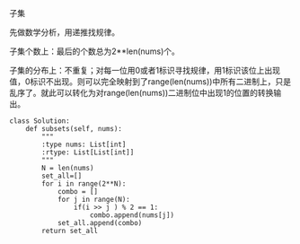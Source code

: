 子集

先做数学分析，用递推找规律。

子集个数上：最后的个数总为2**len(nums)个。

子集的分布上：不重复；对每一位用0或者1标识寻找规律，用1标识该位上出现值，0标识不出现。则可以完全映射到了range(len(nums))中所有二进制上，只是乱序了。就此可以转化为对range(len(nums))二进制位中出现1的位置的转换输出。

	class Solution:
	    def subsets(self, nums):
	        """
	        :type nums: List[int]
	        :rtype: List[List[int]]
	        """
	        N = len(nums)
	        set_all=[]
	        for i in range(2**N):
	            combo = []
	            for j in range(N):
	                if(i >> j ) % 2 == 1:
	                    combo.append(nums[j])
	            set_all.append(combo)
	        return set_all
